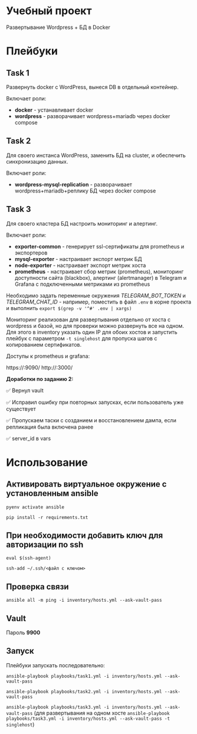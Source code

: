# Учебный проект 

Развертывание Wordpress + БД в Docker

# Плейбуки

## Task 1

Развернуть docker с WordPress, вынеся DB в отдельный контейнер.

Включает роли:
- **docker** - устанавливает docker
- **wordpress** - разворачивает wordpress+mariadb через docker compose

## Task 2

Для своего инстанса WordPress, заменить БД на cluster, и обеспечить синхронизацию данных.

Включает роли:
- **wordpress-mysql-replication** - разворачивает wordpress+mariadb+реплику БД через docker compose

## Task 3

Для своего кластера БД настроить мониторинг и алертинг.

Включает роли: 
- **exporter-common** - генерирует ssl-сертификаты для prometheus и экспортеров
- **mysql-exporter** - настраивает экспорт метрик БД
- **node-exporter** - настраивает экспорт метрик хоста
- **prometheus** - настраивает cбор метрик (prometheus), мониторинг доступности сайта (blackbox), алертинг (alertmanager) в Telegram и Grafana с подключенными метриками из prometheus

Необходимо задать переменные окружения *TELEGRAM_BOT_TOKEN* и *TELEGRAM_CHAT_ID* - например, поместить в файл `.env` в корне проекта и выполнить `export $(grep -v '^#' .env | xargs)`

Мониторинг реализован для развертывания отдельно от хоста с wordpress и базой, но для проверки можно развернуть все на одном. Для этого в inventory указать один IP для обоих хостов и запустить плейбук с параметром `-t singlehost` для пропуска шагов с копированием сертификатов.

Доступы к prometheus и grafana:

https://<monitoring-host-ip>:9090/
http://<monitoring-host-ip>:3000/

**Доработки по заданию 2:**

✅ Вернул vault

✅ Исправил ошибку при повторных запусках, если пользователь уже существует

✅ Пропускаем таски с созданием и восстановлением дампа, если репликация была включена ранее

✅ server_id в vars

# Использование

## Активировать виртуальное окружение с установленным ansible

`pyenv activate ansible`

`pip install -r requirements.txt`

## При необходимости добавить ключ для авторизации по ssh

`eval $(ssh-agent)`

`ssh-add ~/.ssh/<файл с ключом>`

## Проверка связи

`ansible all -m ping -i inventory/hosts.yml --ask-vault-pass`

## Vault

Пароль **9900**

## Запуск

Плейбуки запускать последовательно:

`ansible-playbook playbooks/task1.yml -i inventory/hosts.yml --ask-vault-pass`

`ansible-playbook playbooks/task2.yml -i inventory/hosts.yml --ask-vault-pass`

`ansible-playbook playbooks/task3.yml -i inventory/hosts.yml --ask-vault-pass` (для развертывания на одном хосте `ansible-playbook playbooks/task3.yml -i inventory/hosts.yml --ask-vault-pass -t singlehost`)